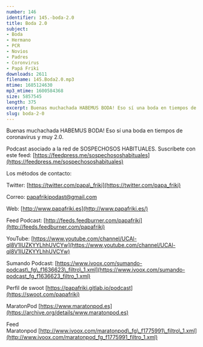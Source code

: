 ```yaml
---
number: 146
identifier: 145.-boda-2.0
title: Boda 2.0
subject:
- Boda
- Hermano
- PCR
- Novios
- Padres
- Coronvirus
- Papá Friki
downloads: 2611
filename: 145.Boda2.0.mp3
mtime: 1685124630
mp3_mtime: 1600584368
size: 5857545
length: 375
excerpt: Buenas muchachada HABEMUS BODA! Eso sí una boda en tiempos de coronavirus y muy 2.0
slug: boda-2-0
---
```

Buenas muchachada HABEMUS BODA! Eso sí una boda en tiempos de coronavirus y muy 2.0.

Podcast asociado a la red de SOSPECHOSOS HABITUALES. Suscríbete con este feed: [https://feedpress.me/sospechososhabituales](https://feedpress.me/sospechososhabituales)  

Los métodos de contacto:  

Twitter: [https://twitter.com/papa\_friki](https://twitter.com/papa_friki)

Correo: [papafrikipodast@gmail.com](https://archive.org/details/papafrikipodast@gmail.com)

Web: [http://www.papafriki.es](http://www.papafriki.es/)

Feed Podcast: [http://feeds.feedburner.com/papafriki](http://feeds.feedburner.com/papafriki)

YouTube: [https://www.youtube.com/channel/UCAl-ql8V1IUZKYYLhhUVCYw](https://www.youtube.com/channel/UCAl-ql8V1IUZKYYLhhUVCYw)  

Sumando Podcast: [https://www.ivoox.com/sumando-podcast\_fg\_f1636623\_filtro\_1.xml](https://www.ivoox.com/sumando-podcast_fg_f1636623_filtro_1.xml)

Perfil de swoot [https://papafriki.gitlab.io/podcast](https://swoot.com/papafriki)

MaratonPod [https://www.maratonpod.es](https://archive.org/details/www.maratonpod.es)

Feed Maratonpod [http://www.ivoox.com/maratonpod\_fg\_f1775991\_filtro\_1.xml](http://www.ivoox.com/maratonpod_fg_f1775991_filtro_1.xml)